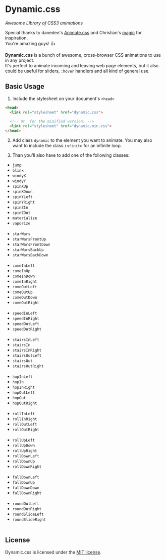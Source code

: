 # Dynamic.css
*Awesome Library of CSS3 animations*

Special thanks to daneden's [Animate.css](https://github.com/daneden/animate.css) and Christian's [magic](https://github.com/miniMAC/magic) for inspiration.<br>
You're amazing guys! :+1:

**Dynamic.css** is a bunch of awesome, cross-browser CSS animations to use in any project.<br>
It's perfect to animate incoming and leaving web page elements, but it also could be useful for sliders, `:hover` handlers and all kind of general use.

## Basic Usage

1. Include the stylesheet on your document's `<head>`

  ```html
  <head>
    <link rel="stylesheet" href="dynamic.css">
    
    <!-- Or, for the minified version: -->
    <link rel="stylesheet" href="dynamic.min.css">
  </head>
  ```

2. Add class `dynamic` to the element you want to animate.
 You may also want to include the class `infinite` for an infinite loop.

3. Than you'll also have to add one of the following classes:

  * `jump`
  * `blink`
  * `windyX`
  * `windyY`
  * `spinXUp`
  * `spinXDown`
  * `spinYLeft`
  * `spinYRight`
  * `spinZIn`
  * `spinZOut`
  * `materialize`
  * `vaporize`<br><br>
  * `starWars`
  * `starWarsFrontUp`
  * `starWarsFrontDown`
  * `starWarsBackUp`
  * `starWarsBackDown`<br><br>
  * `comeInLeft`
  * `comeInUp`
  * `comeInDown`
  * `comeInRight`
  * `comeOutLeft`
  * `comeOutUp`
  * `comeOutDown`
  * `comeOutRight`<br><br>
  * `speedInLeft`
  * `speedInRight`
  * `speedOutLeft`
  * `speedOutRight`<br><br>
  * `stairsInLeft`
  * `stairsIn`
  * `stairsInRight`
  * `stairsOutLeft`
  * `stairsOut`
  * `stairsOutRight`<br><br>
  * `hopInLeft`
  * `hopIn`
  * `hopInRight`
  * `hopOutLeft`
  * `hopOut`
  * `hopOutRight`<br><br>
  * `rollInLeft`
  * `rollInRight`
  * `rollOutLeft`
  * `rollOutRight`<br><br>
  * `rollUpLeft`
  * `rollUpDown`
  * `rollUpRight`
  * `rollDownLeft`
  * `rollDownUp`
  * `rollDownRight`<br><br>
  * `fallDownLeft`
  * `fallDownUp`
  * `fallDownDown`
  * `fallDownRight`<br><br>
  * `roundOutLeft`
  * `roundOutRight`
  * `roundSlideLeft`
  * `roundSlideRight`<br><br>

## License
Dynamic.css is licensed under the [MIT license](http://opensource.org/licenses/MIT).
